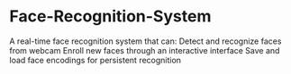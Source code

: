 # Face-Recognition-System
A real-time face recognition system that can:  Detect and recognize faces from webcam  Enroll new faces through an interactive interface  Save and load face encodings for persistent recognition
